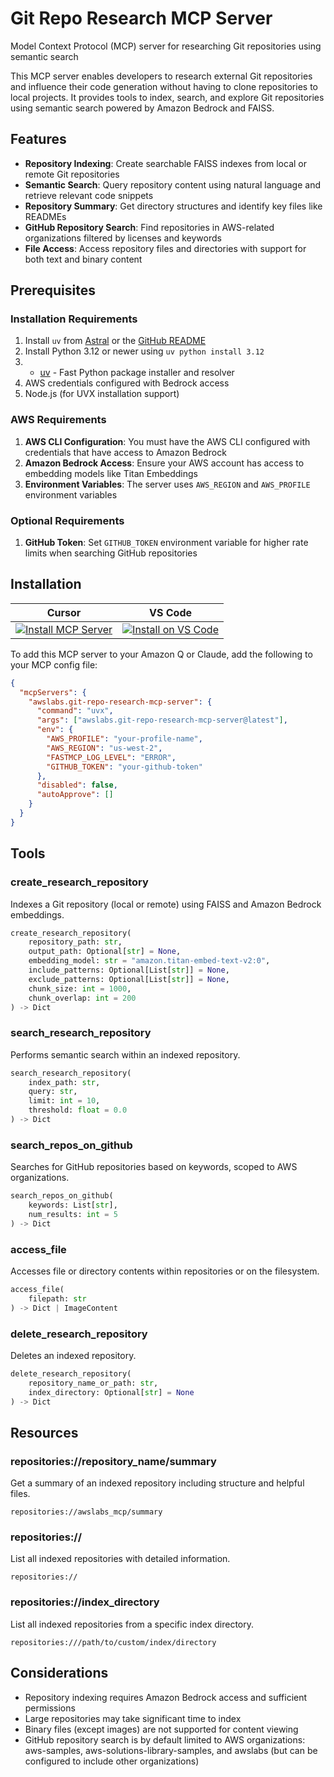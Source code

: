 # Git Repo Research MCP Server

Model Context Protocol (MCP) server for researching Git repositories using semantic search

This MCP server enables developers to research external Git repositories and influence their code generation without having to clone repositories to local projects. It provides tools to index, search, and explore Git repositories using semantic search powered by Amazon Bedrock and FAISS.

## Features

- **Repository Indexing**: Create searchable FAISS indexes from local or remote Git repositories
- **Semantic Search**: Query repository content using natural language and retrieve relevant code snippets
- **Repository Summary**: Get directory structures and identify key files like READMEs
- **GitHub Repository Search**: Find repositories in AWS-related organizations filtered by licenses and keywords
- **File Access**: Access repository files and directories with support for both text and binary content

## Prerequisites

### Installation Requirements

1. Install `uv` from [Astral](https://docs.astral.sh/uv/getting-started/installation/) or the [GitHub README](https://github.com/astral-sh/uv#installation)
2. Install Python 3.12 or newer using `uv python install 3.12`
3. - [uv](https://github.com/astral-sh/uv) - Fast Python package installer and resolver
4. AWS credentials configured with Bedrock access
5. Node.js (for UVX installation support)


### AWS Requirements

1. **AWS CLI Configuration**: You must have the AWS CLI configured with credentials that have access to Amazon Bedrock
2. **Amazon Bedrock Access**: Ensure your AWS account has access to embedding models like Titan Embeddings
3. **Environment Variables**: The server uses `AWS_REGION` and `AWS_PROFILE` environment variables

### Optional Requirements

1. **GitHub Token**: Set `GITHUB_TOKEN` environment variable for higher rate limits when searching GitHub repositories

## Installation

| Cursor | VS Code |
|:------:|:-------:|
| [![Install MCP Server](https://cursor.com/deeplink/mcp-install-light.svg)](https://cursor.com/install-mcp?name=awslabs.git-repo-research-mcp-server&config=eyJjb21tYW5kIjoidXZ4IGF3c2xhYnMuZ2l0LXJlcG8tcmVzZWFyY2gtbWNwLXNlcnZlckBsYXRlc3QiLCJlbnYiOnsiQVdTX1BST0ZJTEUiOiJ5b3VyLXByb2ZpbGUtbmFtZSIsIkFXU19SRUdJT04iOiJ1cy13ZXN0LTIiLCJGQVNUTUNQX0xPR19MRVZFTCI6IkVSUk9SIiwiR0lUSFVCX1RPS0VOIjoieW91ci1naXRodWItdG9rZW4ifSwiZGlzYWJsZWQiOmZhbHNlLCJhdXRvQXBwcm92ZSI6W119) | [![Install on VS Code](https://img.shields.io/badge/Install_on-VS_Code-FF9900?style=flat-square&logo=visualstudiocode&logoColor=white)](https://insiders.vscode.dev/redirect/mcp/install?name=Git%20Repo%20Research%20MCP%20Server&config=%7B%22command%22%3A%22uvx%22%2C%22args%22%3A%5B%22awslabs.git-repo-research-mcp-server%40latest%22%5D%2C%22env%22%3A%7B%22AWS_PROFILE%22%3A%22your-profile-name%22%2C%22AWS_REGION%22%3A%22us-west-2%22%2C%22FASTMCP_LOG_LEVEL%22%3A%22ERROR%22%2C%22GITHUB_TOKEN%22%3A%22your-github-token%22%7D%2C%22disabled%22%3Afalse%2C%22autoApprove%22%3A%5B%5D%7D) |

To add this MCP server to your Amazon Q or Claude, add the following to your MCP config file:

```json
{
  "mcpServers": {
    "awslabs.git-repo-research-mcp-server": {
      "command": "uvx",
      "args": ["awslabs.git-repo-research-mcp-server@latest"],
      "env": {
        "AWS_PROFILE": "your-profile-name",
        "AWS_REGION": "us-west-2",
        "FASTMCP_LOG_LEVEL": "ERROR",
        "GITHUB_TOKEN": "your-github-token"
      },
      "disabled": false,
      "autoApprove": []
    }
  }
}
```

## Tools

### create_research_repository

Indexes a Git repository (local or remote) using FAISS and Amazon Bedrock embeddings.

```python
create_research_repository(
    repository_path: str,
    output_path: Optional[str] = None,
    embedding_model: str = "amazon.titan-embed-text-v2:0",
    include_patterns: Optional[List[str]] = None,
    exclude_patterns: Optional[List[str]] = None,
    chunk_size: int = 1000,
    chunk_overlap: int = 200
) -> Dict
```

### search_research_repository

Performs semantic search within an indexed repository.

```python
search_research_repository(
    index_path: str,
    query: str,
    limit: int = 10,
    threshold: float = 0.0
) -> Dict
```

### search_repos_on_github

Searches for GitHub repositories based on keywords, scoped to AWS organizations.

```python
search_repos_on_github(
    keywords: List[str],
    num_results: int = 5
) -> Dict
```

### access_file

Accesses file or directory contents within repositories or on the filesystem.

```python
access_file(
    filepath: str
) -> Dict | ImageContent
```

### delete_research_repository

Deletes an indexed repository.

```python
delete_research_repository(
    repository_name_or_path: str,
    index_directory: Optional[str] = None
) -> Dict
```

## Resources

### repositories://repository_name/summary

Get a summary of an indexed repository including structure and helpful files.

```
repositories://awslabs_mcp/summary
```

### repositories://

List all indexed repositories with detailed information.

```
repositories://
```

### repositories://index_directory

List all indexed repositories from a specific index directory.

```
repositories:///path/to/custom/index/directory
```

## Considerations

- Repository indexing requires Amazon Bedrock access and sufficient permissions
- Large repositories may take significant time to index
- Binary files (except images) are not supported for content viewing
- GitHub repository search is by default limited to AWS organizations: aws-samples, aws-solutions-library-samples, and awslabs (but can be configured to include other organizations)
